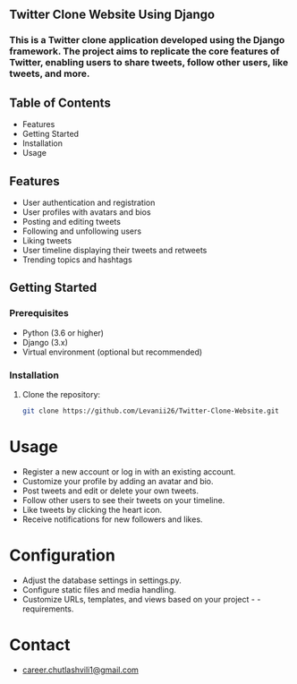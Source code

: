 ## Twitter Clone Website Using Django

### This is a Twitter clone application developed using the Django framework. The project aims to replicate the core features of Twitter, enabling users to share tweets, follow other users, like tweets, and more.

## Table of Contents

- Features
- Getting Started
- Installation
- Usage

## Features

- User authentication and registration
- User profiles with avatars and bios
- Posting and editing tweets
- Following and unfollowing users
- Liking tweets
- User timeline displaying their tweets and retweets
- Trending topics and hashtags

## Getting Started

### Prerequisites

- Python (3.6 or higher)
- Django (3.x)
- Virtual environment (optional but recommended)

### Installation

1. Clone the repository:

   ```bash
   git clone https://github.com/Levanii26/Twitter-Clone-Website.git

# Usage
- Register a new account or log in with an existing account.
- Customize your profile by adding an avatar and bio.
- Post tweets and edit or delete your own tweets.
- Follow other users to see their tweets on your timeline.
- Like tweets by clicking the heart icon.
- Receive notifications for new followers and likes.

# Configuration
- Adjust the database settings in settings.py.
- Configure static files and media handling.
- Customize URLs, templates, and views based on your project - - requirements.

# Contact

- career.chutlashvili1@gmail.com

